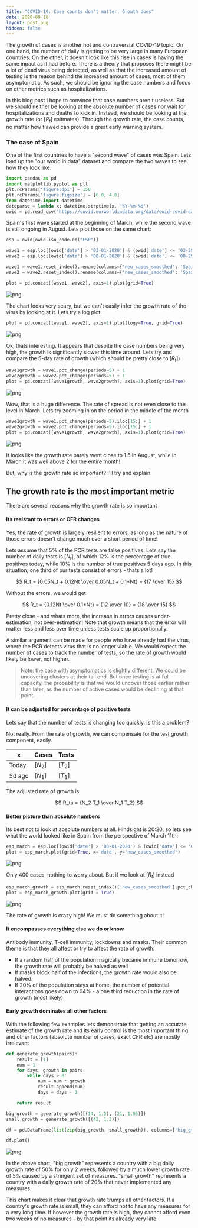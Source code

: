 ```yaml
---
title: "COVID-19: Case counts don't matter. Growth does"
date: 2020-09-10
layout: post.pug
hidden: false
---
```


The growth of cases is another hot and contraversial COVID-19 topic. On one hand, the number of daily is getting to be very large in many European countries. On the other, it doesn't look like this rise in cases is having the same inpact as it had before. There is a theory that proposes there might be a lot of dead virus being detected, as well as that the increased amount of testing is the reason behind the increased amount of cases, most of them asymptomatic. As such, we should be ignoring the case numbers and focus on other metrics such as hospitalizations.

In this blog post I hope to convince that case numbers aren't useless. But we should neither be looking at the absolute number of cases nor wait for hospitalizations and deaths to kick in. Instead, we should be looking at the growth rate (or $[R_t]$ esitmates). Through the growth rate, the case counts, no matter how flawed can provide a great early warning system.

### The case of Spain

One of the first countries to have a "second wave" of cases was Spain. Lets load up the "our world in data" dataset and compare the two waves to see how they look like.


```python
import pandas as pd
import matplotlib.pyplot as plt
plt.rcParams['figure.dpi'] = 150
plt.rcParams['figure.figsize'] = [6.0, 4.0]
from datetime import datetime
dateparse = lambda x: datetime.strptime(x, '%Y-%m-%d')
owid = pd.read_csv('https://covid.ourworldindata.org/data/owid-covid-data.csv', parse_dates=['date'], date_parser=dateparse)

```

Spain's first wave started at the beginning of March, while the second wave is still ongoing in August. Lets plot those on the same chart:


```python
esp = owid[owid.iso_code.eq("ESP")]

wave1 = esp.loc[(owid['date'] > '03-01-2020') & (owid['date'] <= '03-29-2020')];
wave2 = esp.loc[(owid['date'] > '08-01-2020') & (owid['date'] <= '08-29-2020')];

wave1 = wave1.reset_index().rename(columns={'new_cases_smoothed': 'Spain March'})['Spain March']
wave2 = wave2.reset_index().rename(columns={'new_cases_smoothed': 'Spain August'})['Spain August']
```


```python
plot = pd.concat([wave1, wave2], axis=1).plot(grid=True)
```


![png](/posts/growth-rate-matters/output_4_0.png)


The chart looks very scary, but we can't easily infer the growth rate of the virus by looking at it. Lets try a log plot:


```python
plot = pd.concat([wave1, wave2], axis=1).plot(logy=True, grid=True)
```


![png](/posts/growth-rate-matters/output_6_0.png)


Ok, thats interesting. It appears that despite the case numbers being very high, the growth is significantly slower this time around. Lets try and compare the 5-day rate of growth (which should be pretty close to $[R_t]$)


```python
wave1growth = wave1.pct_change(periods=5) + 1
wave2growth = wave2.pct_change(periods=5) + 1
plot = pd.concat([wave1growth, wave2growth], axis=1).plot(grid=True)
```


![png](/posts/growth-rate-matters/output_8_0.png)


Wow, that is a huge difference. The rate of spread is not even close to the level in March. Lets try zooming in on the period in the middle of the month


```python
wave1growth = wave1.pct_change(periods=5).iloc[15:] + 1
wave2growth = wave2.pct_change(periods=5).iloc[15:] + 1
plot = pd.concat([wave1growth, wave2growth], axis=1).plot(grid=True)
```


![png](/posts/growth-rate-matters/output_10_0.png)


It looks like the growth rate barely went close to 1.5 in August, while in March it was well above 2 for the entire month!

But, why is the growth rate so important? I'll try and explain

## The growth rate is the most important metric

There are several reasons why the growth rate is so important

#### Its resistant to errors or CFR changes

Yes, the rate of growth is largely resilient to errors, as long as the nature of those errors doesn't change much over a short period of time!

Lets assume that 5% of the PCR tests are false positives. Lets say the number of daily tests is $[N_t]$, of which 12% is the percentage of true positives today, while 10% is the number of true positives 5 days ago. In this situation, one third of our tests consist of errors - thats a lot!

$$ R_t = {0.05N_t + 0.12Nt \over 0.05N_t + 0.1*Nt} = {17 \over  15} $$

Without the errors, we would get

$$ R_t = {0.12Nt \over 0.1*Nt} = {12 \over 10} = {18 \over 15} $$

Pretty close - and whats more, the increase in errors causes under-estimation, not over-estimation! Note that growth means that the error will matter less and less over time unless tests scale up proportionally.

A similar argument can be made for people who have already had the virus, where the PCR detects virus that is no longer viable. We would expect the number of cases to track the number of tests, so the rate of growth would likely be lower, not higher.

> Note: the case with asymptomatics is slightly different. We could be uncovering clusters at their tail end. But once testing is at full capacity, the probability is that we would uncover those earlier rather than later, as the number of active cases would be declining at that point.

#### It can be adjusted for percentage of positive tests

Lets say that the number of tests is changing too quickly. Is this a problem?

Not really. From the rate of growth, we can compensate for the test growth component, easily.

|   x    | Cases | Tests |
|--------|-------|-------|
| Today  | $[N_2]$ | $[T_2]$ |
| 5d ago | $[N_1]$ | $[T_1]$ |


The adjusted rate of growth is

$$ R_ta = {N_2 T_1 \over N_1 T_2} $$

#### Better picture than absolute numbers

Its best not to look at absolute numbers at all. Hindsight is 20:20, so lets see what the world looked like in Spain from the perspective of March 11th:


```python
esp_march = esp.loc[(owid['date'] > '03-01-2020') & (owid['date'] <= '03-11-2020')];
plot = esp_march.plot(grid=True, x='date', y='new_cases_smoothed')
```


![png](/posts/growth-rate-matters/output_13_0.png)


Only 400 cases, nothing to worry about. But if we look at $[R_t]$ instead


```python
esp_march_growth = esp_march.reset_index()['new_cases_smoothed'].pct_change(periods=5)
plot = esp_march_growth.plot(grid = True)
```


![png](/posts/growth-rate-matters/output_15_0.png)


The rate of growth is crazy high! We must do something about it!

#### It encompasses everything else we do or know

Antibody immunity, T-cell immunity, lockdowns and masks. Their common theme is that they all affect
or try to affect the rate of growth:

* If a random half of the population magically became immune tomorrow, the growth rate will probably
be halved as well
* If masks block half of the infections, the growth rate would also be halved.
* If 20% of the population stays at home, the number of potential interactions goes down to 64% - a
one third reduction in the rate of growth (most likely)

#### Early growth dominates all other factors

With the following few examples lets demonstrate that getting an accurate estimate of the growth rate and its early control is the most important thing and other factors (absolute number of cases, exact CFR etc) are mostly irrelevant


```python
def generate_growth(pairs):
    result = [1]
    num = 1
    for days, growth in pairs:
        while days > 0:
            num = num * growth
            result.append(num)
            days = days - 1

    return result

big_growth = generate_growth([(14, 1.5), (21, 1.05)])
small_growth = generate_growth([(42, 1.2)])

df = pd.DataFrame(list(zip(big_growth, small_growth)), columns=['big_growth', 'small_growth'])

df.plot()
```


![png](/posts/growth-rate-matters/output_18_1.png)


In the above chart, "big growth" represents a country with a big daily growth rate of 50% for only 2 weeks, followed by a much lower growth rate of 5% caused by a stringent set of measures. "small growth" represents a country with a daily growth rate of 20% that never implemented any measures.

This chart makes it clear that growth rate trumps all other factors. If a country's growth rate is small, they can afford not to have any measures for a very long time. If however the growth rate is high, they cannot afford even two weeks of no measures - by that point its already very late.


```python

```
